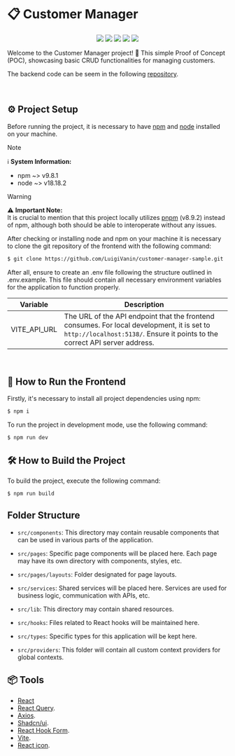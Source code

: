 # 📋 Customer Manager

<p align="center">
    <img src="https://img.shields.io/badge/React-20232A?style=for-the-badge&logo=react&logoColor=61DAFB" />
    <img src="https://img.shields.io/badge/typescript-%23007ACC.svg?style=for-the-badge&logo=typescript&logoColor=white" />
    <img src="https://img.shields.io/badge/Git-E34F26?style=for-the-badge&logo=git&logoColor=white" />
    <img src="https://img.shields.io/badge/Tailwind_CSS-38B2AC?style=for-the-badge&logo=tailwind-css&logoColor=white" />
    <img src="https://img.shields.io/badge/vite-purple?style=for-the-badge&logo=vite&logoColor=white" />
</p>


Welcome to the Customer Manager project! 🚀 This simple Proof of Concept (POC), showcasing basic CRUD functionalities for managing customers.

The backend code can be seem in the following [repository](https://github.com/maycon-mdrs/VClients).

<br />

## ⚙️ Project Setup

Before running the project, it is necessary to have [npm](https://www.npmjs.com/) and [node](https://nodejs.org/en) installed on your machine.

> [!note]
> ℹ️ **System Information:**  
> - npm  ~> v9.8.1  
> - node ~> v18.18.2


> [!warning]
> ⚠️ **Important Note:**  
> It is crucial to mention that this project locally utilizes [pnpm](https://pnpm.io/pt/) (v8.9.2) instead of npm, although both should be able to interoperate without any issues.



After checking or installing node and npm on your machine it is necessary to clone the git repository of the frontend with the following command:

```bash
$ git clone https://github.com/LuigiVanin/customer-manager-sample.git
```


After all, ensure to create an .env file following the structure outlined in .env.example. This file should contain all necessary environment variables for the application to function properly.


| Variable      | Description                                        |
|---------------|----------------------------------------------------|
| VITE_API_URL  | The URL of the API endpoint that the frontend consumes. For local development, it is set to `http://localhost:5138/`. Ensure it points to the correct API server address. |

<br />

## 🚀 How to Run the Frontend

Firstly, it's necessary to install all project dependencies using npm:

```bash
$ npm i
```

To run the project in development mode, use the following command:

```bash
$ npm run dev
```


## 🛠️ How to Build the Project

To build the project, execute the following command:

```bash
$ npm run build
```

## Folder Structure

- `src/components`: This directory may contain reusable components that can be used in various parts of the application.

- `src/pages`: Specific page components will be placed here. Each page may have its own directory with components, styles, etc.

- `src/pages/layouts`: Folder designated for page layouts.

- `src/services`: Shared services will be placed here. Services are used for business logic, communication with APIs, etc.

- `src/lib`: This directory may contain shared resources.

- `src/hooks`: Files related to React hooks will be maintained here.

- `src/types`: Specific types for this application will be kept here.

- `src/providers`: This folder will contain all custom context providers for global contexts.

## 📦 Tools 

-   [React](https://react.dev/)
-   [React Query](https://tanstack.com/query/latest).
-   [Axios](https://axios-http.com/).
-   [Shadcn/ui](https://ui.shadcn.com/).
-   [React Hook Form](https://react-hook-form.com/).
-   [Vite](https://vitejs.dev/).
-   [React icon](https://react-icons.github.io/react-icons/).
